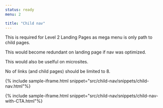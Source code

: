 ```yaml
---
status: ready
menu: 2

title: "Child nav"
---
```


This is required for Level 2 Landing Pages as mega menu is only path to child pages.

This would become redundant on landing page if nav was optimized.

This would also be uselful on microsites.

No of links (and child pages) should be limited to 8.

{% include sample-iframe.html snippet="src/child-nav/snippets/child-nav.html"%}

{% include sample-iframe.html snippet="src/child-nav/snippets/child-nav-with-CTA.html"%}

